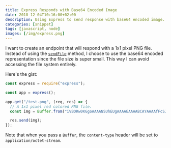 ```yaml
---
title: Express Responds with Base64 Encoded Image
date: 2018-12-04T10:16:00+02:00
description: Using Express to send response with base64 encoded image.
categories: [snippet]
tags: [javascript, node]
images: [/img/express.png]
---
```

I want to create an endpoint that will respond with a 1x1 pixel PNG file. Instead of using the [`sendFile`](https://expressjs.com/en/4x/api.html#res.sendFile) method, I choose to use the base64 encoded representation since the file size is super small. This way I can avoid accessing the file system entirely.

Here's the gist:

```js
const express = require("express");

const app = express();

app.get("/test.png", (req, res) => {
  // A 1x1 pixel red colored PNG file.
  const img = Buffer.from("iVBORw0KGgoAAAANSUhEUgAAAAEAAAABCAYAAAAfFcSJAAAADUlEQVR42mP8z8DwHwAFBQIAX8jx0gAAAABJRU5ErkJggg==", "base64");

  res.send(img);
});
```

Note that when you pass a `Buffer`, the `content-type` header will be set to `application/octet-stream`.
